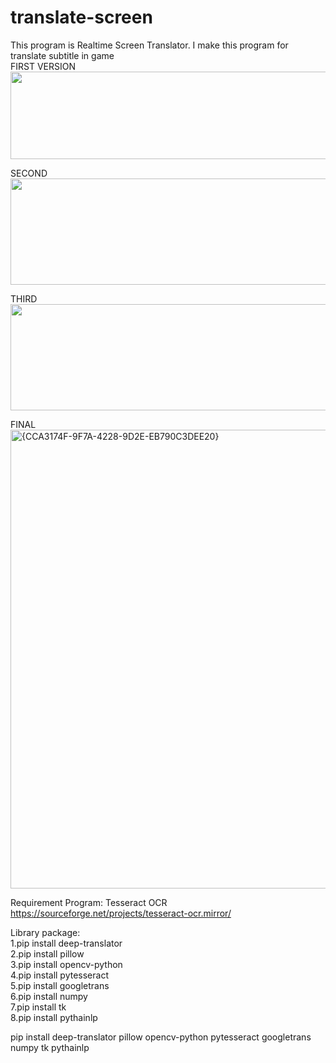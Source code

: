 # translate-screen

This program is Realtime Screen Translator. I make this program for translate subtitle in game<br>
FIRST VERSION<br>
<img src="https://github.com/user-attachments/assets/32056c17-acd5-4118-ba78-098dddb71b1a" width="622" height="140"><br>

SECOND<br>
<img src="https://github.com/user-attachments/assets/511d0a11-9660-4272-8dfc-69dc18607784" width="622" height="170"><br>

THIRD<br>
<img src="https://github.com/user-attachments/assets/f107b762-e367-46ee-8a8f-184612e2984d" width="622" height="170"><br>

FINAL<br>
<img width="622" height="734" alt="{CCA3174F-9F7A-4228-9D2E-EB790C3DEE20}" src="https://github.com/user-attachments/assets/52820cad-5498-4510-9fb6-497d0ec941e8" /><br>

Requirement Program: Tesseract OCR<br>
https://sourceforge.net/projects/tesseract-ocr.mirror/<br>

Library package:<br>
1.pip install deep-translator<br>
2.pip install pillow<br>
3.pip install opencv-python<br>
4.pip install pytesseract<br>
5.pip install googletrans<br>
6.pip install numpy<br>
7.pip install tk<br>
8.pip install pythainlp<br>
 
pip install deep-translator pillow opencv-python pytesseract googletrans numpy tk pythainlp
